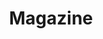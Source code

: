 ---
layout: work
title: Magazine 
meta: Description of portfolio peice
next-piece: "/piece-one/"
prev-piece: "/piece-five/"
banner: aroonow-banner.jpg
supertitle: launch.svg
supersub: A magazine design for adults
goal: The gial of this project was to create a logo and a launch page for a new site coming soon.  
obstacles: I needed to figure out a way to engage people on the site right and way and hopefully it would lead to them donating to us to start up.
outcome: I kept the site quite simple to allow people to easily understand what is going on with minimal works and the use of icons. I also wanted to keep the experience short beacue people are busy and don't have alot of time in their day to spend on a site let alone donate money.
images:
  - aroonow-1.jpg
  - aroonow-2.jpg
tags:
  - ai.svg
  - sublime.svg
---